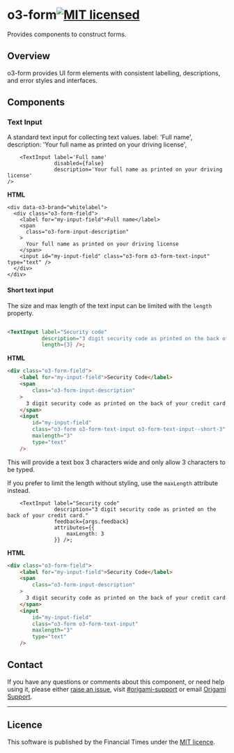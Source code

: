 # o3-form[![MIT licensed](https://img.shields.io/badge/license-MIT-blue.svg)](#licence)

Provides components to construct forms.

## Overview

o3-form provides UI form elements with consistent labelling, descriptions, and error styles and interfaces.

## Components

### Text Input

A standard text input for collecting text values.
label: 'Full name',
description: 'Your full name as printed on your driving license',

```tsx
    <TextInput label='Full name'
			   disabled={false}
			   description='Your full name as printed on your driving license'
/>
```

**HTML**

```
<div data-o3-brand="whitelabel">
  <div class="o3-form-field">
    <label for="my-input-field">Full name</label>
    <span
      class="o3-form-input-description"
    >
      Your full name as printed on your driving license
    </span>
    <input id="my-input-field" class="o3-form o3-form-text-input" type="text" />
  </div>
</div>
```

#### Short text input

The size and max length of the text input can be limited with the `length` property.

```html

<TextInput label="Security code"
		   description="3 digit security code as printed on the back of your credit card."
		   length={3} />;
```

**HTML**

```html
<div class="o3-form-field">
	<label for="my-input-field">Security Code</label>
	<span
		class="o3-form-input-description"
	>
      3 digit security code as printed on the back of your credit card.
    </span>
	<input
		id="my-input-field"
		class="o3-form o3-form-text-input o3-form-text-input--short-3"
		maxlength="3"
		type="text"
	/>
```

This will provide a text box 3 characters wide and only allow 3 characters to be typed.

If you prefer to limit the length without styling, use the `maxLength` attribute instead.

```tsx
    <TextInput label="Security code"
			   description="3 digit security code as printed on the back of your credit card."
			   feedback={args.feedback}
			   attributes={{
				   maxLength: 3
			   }} />;
```

**HTML**

```html
<div class="o3-form-field">
	<label for="my-input-field">Security Code</label>
	<span
		class="o3-form-input-description"
	>
      3 digit security code as printed on the back of your credit card.
    </span>
	<input
		id="my-input-field"
		class="o3-form o3-form-text-input"
		maxlength="3"
		type="text"
	/>
```

## Contact

If you have any questions or comments about this component, or need help using it, please either [raise an issue](https://github.com/Financial-Times/o3-editorial-typography/issues), visit [#origami-support](https://financialtimes.slack.com/messages/origami-support/) or email [Origami Support](mailto:origami-support@ft.com).

---

## Licence

This software is published by the Financial Times under the [MIT licence](http://opensource.org/licenses/MIT).
